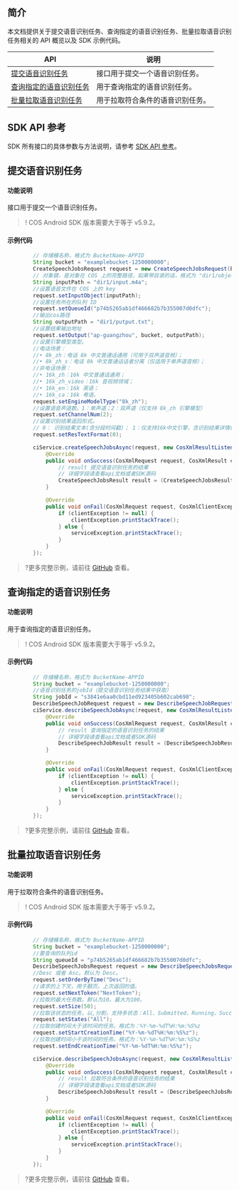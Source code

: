 

## 简介

本文档提供关于提交语音识别任务、查询指定的语音识别任务、批量拉取语音识别任务相关的 API 概览以及 SDK 示例代码。

| API                                                          |  说明                                  |
| ------------------------------------------------------------ | ----------------------------------------- |
| [提交语音识别任务](https://cloud.tencent.com/document/product/436/47595) |接口用于提交一个语音识别任务。               |
| [查询指定的语音识别任务](https://cloud.tencent.com/document/product/436/47596) |用于查询指定的语音识别任务。               |
| [批量拉取语音识别任务](https://cloud.tencent.com/document/product/436/47597) |用于拉取符合条件的语音识别任务。              |
## SDK API 参考

SDK 所有接口的具体参数与方法说明，请参考 [SDK API 参考](https://cos-android-sdk-doc-1253960454.file.myqcloud.com/)。

## 提交语音识别任务

#### 功能说明

接口用于提交一个语音识别任务。

>! COS Android SDK 版本需要大于等于 v5.9.2。

#### 示例代码

[//]: # (.cssg-snippet-create-speech-jobs)
```java
        // 存储桶名称，格式为 BucketName-APPID
        String bucket = "examplebucket-1250000000";
        CreateSpeechJobsRequest request = new CreateSpeechJobsRequest(bucket);
        // 对象键，是对象在 COS 上的完整路径，如果带目录的话，格式为 "dir1/object1"
        String inputPath = "dir1/input.m4a";
        //设置语音文件在 COS 上的 key
        request.setInputObject(inputPath);
        //设置任务所在的队列 ID
        request.setQueueId("p74b5265ab1df466682b7b355007d0dfc");
        //输出cos路径
        String outputPath = "dir1/putput.txt";
        //设置结果输出地址
        request.setOutput("ap-guangzhou", bucket, outputPath);
        //设置引擎模型类型。
        //电话场景：
        //• 8k_zh：电话 8k 中文普通话通用（可用于双声道音频）；
        //• 8k_zh_s：电话 8k 中文普通话话者分离（仅适用于单声道音频）；
        //非电话场景：
        //• 16k_zh：16k 中文普通话通用；
        //• 16k_zh_video：16k 音视频领域；
        //• 16k_en：16k 英语；
        //• 16k_ca：16k 粤语。
        request.setEngineModelType("8k_zh");
        //设置语音声道数。1：单声道；2：双声道（仅支持 8k_zh 引擎模型）
        request.setChannelNum(2);
        //设置识别结果返回形式。
        // 0： 识别结果文本(含分段时间戳)； 1：仅支持16k中文引擎，含识别结果详情(词时间戳列表，一般用于生成字幕场景)
        request.setResTextFormat(0);

        ciService.createSpeechJobsAsync(request, new CosXmlResultListener() {
            @Override
            public void onSuccess(CosXmlRequest request, CosXmlResult cosResult) {
                // result 提交语音识别任务的结果
                // 详细字段请查看api文档或者SDK源码
                CreateSpeechJobsResult result = (CreateSpeechJobsResult) cosResult;
            }

            @Override
            public void onFail(CosXmlRequest request, CosXmlClientException clientException, CosXmlServiceException serviceException) {
                if (clientException != null) {
                    clientException.printStackTrace();
                } else {
                    serviceException.printStackTrace();
                }
            }
        });
```

>?更多完整示例，请前往 [GitHub](https://github.com/tencentyun/cos-snippets/tree/master/Android/app/src/androidTest/java/com/tencent/qcloud/cosxml/cssg/CiAsr.java) 查看。

## 查询指定的语音识别任务

#### 功能说明

用于查询指定的语音识别任务。

>! COS Android SDK 版本需要大于等于 v5.9.2。

#### 示例代码

[//]: # (.cssg-snippet-describe-speech-job)
```java
        // 存储桶名称，格式为 BucketName-APPID
        String bucket = "examplebucket-1250000000";
        //语音识别任务的jobId（提交语音识别任务结果中获取）
        String jobId = "s3841e6aa0cbd11ed923405b602cab698";
        DescribeSpeechJobRequest request = new DescribeSpeechJobRequest(bucket, jobId);
        ciService.describeSpeechJobAsync(request, new CosXmlResultListener() {
            @Override
            public void onSuccess(CosXmlRequest request, CosXmlResult cosResult) {
                // result 查询指定的语音识别任务的结果
                // 详细字段请查看api文档或者SDK源码
                DescribeSpeechJobResult result = (DescribeSpeechJobResult) cosResult;
            }

            @Override
            public void onFail(CosXmlRequest request, CosXmlClientException clientException, CosXmlServiceException serviceException) {
                if (clientException != null) {
                    clientException.printStackTrace();
                } else {
                    serviceException.printStackTrace();
                }
            }
        });
```

>?更多完整示例，请前往 [GitHub](https://github.com/tencentyun/cos-snippets/tree/master/Android/app/src/androidTest/java/com/tencent/qcloud/cosxml/cssg/CiAsr.java) 查看。

## 批量拉取语音识别任务

#### 功能说明

用于拉取符合条件的语音识别任务。

>! COS Android SDK 版本需要大于等于 v5.9.2。

#### 示例代码

[//]: # (.cssg-snippet-describe-speech-jobs)
```java
        // 存储桶名称，格式为 BucketName-APPID
        String bucket = "examplebucket-1250000000";
        //要查询的队列id
        String queueId = "p74b5265ab1df466682b7b355007d0dfc";
        DescribeSpeechJobsRequest request = new DescribeSpeechJobsRequest(bucket, queueId);
        //Desc 或者 Asc。默认为 Desc。
        request.setOrderByTime("Desc");
        //请求的上下文，用于翻页。上次返回的值。
        request.setNextToken("NextToken");
        //拉取的最大任务数。默认为10。最大为100。
        request.setSize(50);
        //拉取该状态的任务，以,分割，支持多状态：All、Submitted、Running、Success、Failed、Pause、Cancel。默认为 All。
        request.setStates("All");
        //拉取创建时间大于该时间的任务。格式为：%Y-%m-%dT%H:%m:%S%z
        request.setStartCreationTime("%Y-%m-%dT%H:%m:%S%z");
        //拉取创建时间小于该时间的任务。格式为：%Y-%m-%dT%H:%m:%S%z
        request.setEndCreationTime("%Y-%m-%dT%H:%m:%S%z");

        ciService.describeSpeechJobsAsync(request, new CosXmlResultListener() {
            @Override
            public void onSuccess(CosXmlRequest request, CosXmlResult cosResult) {
                // result 拉取符合条件的语音识别任务的结果
                // 详细字段请查看api文档或者SDK源码
                DescribeSpeechJobsResult result = (DescribeSpeechJobsResult) cosResult;
            }

            @Override
            public void onFail(CosXmlRequest request, CosXmlClientException clientException, CosXmlServiceException serviceException) {
                if (clientException != null) {
                    clientException.printStackTrace();
                } else {
                    serviceException.printStackTrace();
                }
            }
        });
```

>?更多完整示例，请前往 [GitHub](https://github.com/tencentyun/cos-snippets/tree/master/Android/app/src/androidTest/java/com/tencent/qcloud/cosxml/cssg/CiAsr.java) 查看。
